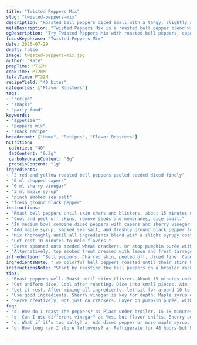 ```yaml
---
title: "Twisted Peppers Mix"
slug: "twisted-peppers-mix"
description: "Roasted bell peppers diced small with a tangy, slightly sweet blend of capers and sherry vinegar replacing white wine vinegar. A touch of maple syrup swaps honey, salt and black pepper season. Ready in about 35 minutes. Makes roughly 40 small servings, great on crisp seeded crackers, pumpkin purée with aged cheese, smoked trout with tarragon lemon, or northern shrimp salad with lime."
metaDescription: "Twisted Peppers Mix is a roasted bell pepper blend with capers and sherry vinegar for a tangy appetizer. Perfect on crackers or with seafood."
ogDescription: "Try Twisted Peppers Mix with roasted bell peppers, capers, and sherry vinegar. A flavorful topping for every snack or dish."
focusKeyphrase: "Twisted Peppers Mix"
date: 2025-07-29
draft: false
image: twisted-peppers-mix.jpg
author: "Kate"
prepTime: PT12M
cookTime: PT20M
totalTime: PT32M
recipeYield: "40 bites"
categories: ["Flavor Boosters"]
tags:
- "recipe"
- "snacks"
- "party food"
keywords:
- "appetizer"
- "peppers mix"
- "snack recipe"
breadcrumb: ["Home", "Recipes", "Flavor Boosters"]
nutrition: 
 calories: "40"
 fatContent: "0.3g"
 carbohydrateContent: "8g"
 proteinContent: "1g"
ingredients:
- "2 red and yellow roasted bell peppers peeled seeded diced finely"
- "6 ml chopped capers"
- "6 ml sherry vinegar"
- "3 ml maple syrup"
- "pinch smoked sea salt"
- "fresh ground black pepper"
instructions:
- "Roast bell peppers until skin chars and blisters, about 15 minutes under broiler."
- "Cool and peel off skins, remove seeds and membranes, dice small."
- "In medium bowl combine diced peppers with capers and sherry vinegar."
- "Add maple syrup, smoked sea salt, and freshly ground black pepper to taste."
- "Mix thoroughly until all ingredients blend with a slight syrupy coating."
- "Let rest 10 minutes to meld flavors."
- "Serve spooned onto seeded wheat crackers, or atop pumpkin purée with grated aged cheese."
- "Alternatively, top smoked trout dressed with lemon and fresh tarragon or northern shrimp salad spiked with lime."
introduction: "Bell peppers. Charred skin, peeled off, diced fine. Capers chopped in. Vinaigrette twist. White wine vinegar out, sherry vinegar in. Maple syrup replaces honey. Salt. Pepper. The base for bites. Crackers with sesame, rich pumpkin purée sharp with aging parmesan, smoked trout bright with lemon and tarragon — or northern shrimp kissed by fresh lime. Mix, rest, layer. About half an hour total. Not bland. Not simple. Tangy, smoky, just sweet enough. Little explosions on the tongue. The kind that make you pause. Biting crispy wheat cracker. Crunch with punch. Each step matters. Roasting peppers well, peeling thoroughly, dicing precise. This is not a jumble. This is small parcels of flavor, balanced in a bowl. Perfect for parties, snacks, or quick lunches turned special. Just what is needed to wake up old staples with new charm. Sharp acid, sweet syrup, deep capers’ brine. The little details. The right resting time. It all adds up."
ingredientsNote: "Two colorful bell peppers roasted until their skins blister for a smoky base, peeled off to avoid toughness. Capers bring salty bite, chopped finely to spread evenly. Sherry vinegar switch ups acidity, richer and deeper than usual white wine vinegar. Maple syrup provides subtle sweetness, easier for some to handle than honey, with a mild maple flavor that elevates the mix. Smoked sea salt adds depth, balance to sharpen all notes. Fresh black pepper for the final hit, freshly ground for best aroma and taste. All quantities shifted slightly — peppers same weight roughly, vinegar and sweetener nudged up by half teaspoon each, capers slightly increased for brininess. Intended portions grown from original 36 bites to 40, anticipating shifts in serving size from dicing and moisture. Designed to work well not just on standard seeded wheat crackers, but layered on creamy pumpkin purée with aged parmesan or other savory bite-size bases."
instructionsNote: "Start by roasting the bell peppers on a broiler rack or grill to get charred skin, about 15-18 minutes, turning occasionally. After cooling, peel carefully — skin removal crucial, no stringy leftover parts or bitterness. Dice uniformly small, about 5mm cubes, to maintain texture and blend nicely. Mix all ingredients gently but thoroughly, folding rather than smashing to keep diced pieces intact. Let sit at least 10 minutes for flavors to marry, but up to 20 to deepen taste. Each component impacts final flavor — maple syrup replaced honey, so stir well. Using sherry vinegar means less sharp but more complex acid flavor, so final seasoning needs adjustment accordingly, salt added as smoked sea salt for extra texture and aroma contrast. This mix is versatile, great cold or room temperature, ideal for garnishing various appetizer bases — adjust quantity accordingly. Serve all components chilled or at room temperature for best mouthfeel. Keep refrigerated for up to 48 hours, though best fresh."
tips:
- "Roast peppers well. Roast until skins blister. About 15 minutes under broiler. Turn to char evenly. Peel carefully, remove all skins. Nothing tough or bitter should remain."
- "Cut uniform dice. Cool after roasting. Dice into small pieces. Aim for about 5mm cubes. This helps blend flavors. Small pieces maintain shape, adds texture."
- "Let it rest. After mixing all ingredients, let sit for around 10 to 20 minutes. This marries flavors, enhances taste. Patience pays off. Just keep covered."
- "Use good ingredients. Sherry vinegar is key for depth. Maple syrup gives unique sweetness. Smoked sea salt brings contrast. Freshly ground black pepper provides final kick."
- "Serve creatively. Not just on crackers. Layer on pumpkin purée, with cheese. Try on smoked trout or shrimp salad. Options are versatile and flavorful."
faq:
- "q: How do I roast the peppers? a: Place under broiler. 15-18 minutes until blistered. Watch closely, rotating for even charring."
- "q: Can I use different vinegar? a: Yes, but flavor shifts. Sherry adds depth. Regular vinegar tastes sharper."
- "q: What if it’s too salty? a: Add diced pepper or more maple syrup. Balances flavors, reduces saltiness."
- "q: How long can I store leftovers? a: Refrigerate for 48 hours but best fresh. Consume quickly for full flavor."

---
```

